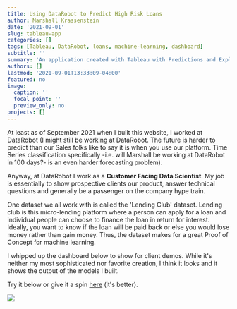 ```yaml
---
title: Using DataRobot to Predict High Risk Loans
author: Marshall Krassenstein
date: '2021-09-01'
slug: tableau-app
categories: []
tags: [Tableau, DataRobot, loans, machine-learning, dashboard]
subtitle: ''
summary: 'An application created with Tableau with Predictions and Explanations generated by DataRobot'
authors: []
lastmod: '2021-09-01T13:33:09-04:00'
featured: no
image:
  caption: ''
  focal_point: ''
  preview_only: no
projects: []
---
```



At least as of September 2021 when I built this website, I worked at DataRobot (I might still be working at DataRobot. The future is harder to predict than our Sales folks like to say it is when you use our platform. Time Series classification specifically -i.e. will Marshall be working at DataRobot in 100 days?- is an even harder forecasting problem).

Anyway, at DataRobot I work as a **Customer Facing Data Scientist**. My job is essentially to show prospective clients our product, answer technical questions and generally be a passenger on the company hype train.

One dataset we all work with is called the 'Lending Club' dataset. Lending club is this micro-lending platform where a person can apply for a loan and individual people can choose to finance the loan in return for interest. Ideally, you want to know if the loan will be paid back or else you would lose money rather than gain money. Thus, the dataset makes for a great Proof of Concept for machine learning.

I whipped up the dashboard below to show for client demos. While it's neither my most sophisticated nor favorite creation, I think it looks and it shows the output of the models I built. 

Try it below or give it a spin [here](https://public.tableau.com/app/profile/marshall3251/viz/LendingClubDefaultPredictor-DataRobot/MainDash) (it's better).

<div class='tableauPlaceholder' id='viz1631826429009' style='position: relative'><noscript><a href='#'><img alt=' '
                src='https:&#47;&#47;public.tableau.com&#47;static&#47;images&#47;Le&#47;LendingClubDefaultPredictor-DataRobot&#47;MainDash&#47;1_rss.png'
                style='border: none' /></a></noscript><object class='tableauViz' style='display:none;'>
        <param name='host_url' value='https%3A%2F%2Fpublic.tableau.com%2F' />
        <param name='embed_code_version' value='3' />
        <param name='site_root' value='' />
        <param name='name' value='LendingClubDefaultPredictor-DataRobot&#47;MainDash' />
        <param name='tabs' value='yes' />
        <param name='toolbar' value='yes' />
        <param name='static_image'
            value='https:&#47;&#47;public.tableau.com&#47;static&#47;images&#47;Le&#47;LendingClubDefaultPredictor-DataRobot&#47;MainDash&#47;1.png' />
        <param name='animate_transition' value='yes' />
        <param name='display_static_image' value='yes' />
        <param name='display_spinner' value='yes' />
        <param name='display_overlay' value='yes' />
        <param name='display_count' value='yes' />
        <param name='language' value='en-US' />
    </object></div>
<script type='text/javascript'>
    var divElement = document.getElementById('viz1631826429009');
    var vizElement = divElement.getElementsByTagName('object')[0];
    if (divElement.offsetWidth > 800) { vizElement.style.width = '1000px'; vizElement.style.height = '1050px'; } else if (divElement.offsetWidth > 500) {
        vizElement.style.width = '1000px';
        vizElement.style.height = '1050px';
    } else { vizElement.style.width = '100%'; vizElement.style.height = '1700px'; }
    var scriptElement = document.createElement('script');
    scriptElement.src = 'https://public.tableau.com/javascripts/api/viz_v1.js';
    vizElement.parentNode.insertBefore(scriptElement, vizElement);
</script>



